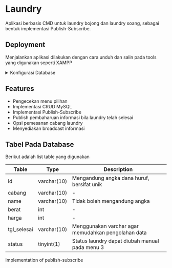 
# Laundry 

Aplikasi berbasis CMD untuk laundry bojong dan laundry soang, sebagai bentuk implementasi Publish-Subscribe.



## Deployment

Menjalankan aplikasi dilakukan dengan cara unduh dan salin pada tools yang digunakan seperti XAMPP

<details>

<summary>Konfigurasi Database</summary>

### Setup Database
Pastikan XAMPP dapat digunakan dengan sempurna, selanjutnya
1. Jalankan modul Apache dan MySQL
2. Tekan admin pada modul MySQL
3. Pilih import

</details>



## Features

- Pengecekan menu pilihan
- Implementasi CRUD MySQL
- Implementasi Publish-Subscribe
- Publish pembaharuan informasi bila laundry telah selesai
- Opsi pemesanan cabang laundry
- Menyediakan broadcast informasi





## Tabel Pada Database

Berikut adalah list table yang digunakan

| Table |Type| Description |
| --- | --- |--- |
| id | varchar(10) | Mengandung angka dana huruf, bersifat unik |
| cabang | varchar(10) | - |
| name | varchar(10) | Tidak boleh mengandung angka |
| berat | int | - |
| harga | int | - |
| tgl_selesai | varchar(10) | Menggunakan varchar agar memudahkan pengolahan data |
| status | tinyint(1) | Status laundry dapat diubah manual pada menu 3 |# laundry
Implementation of publish-subscribe
